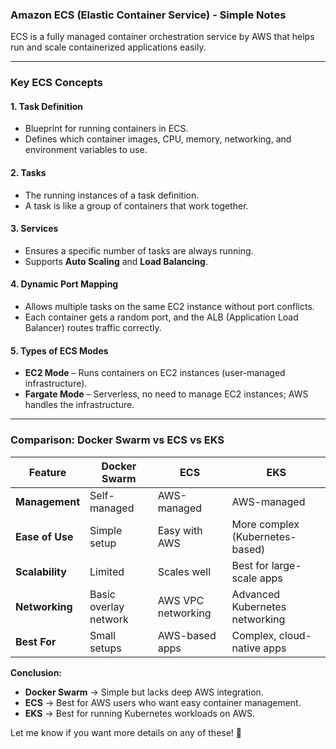 ### **Amazon ECS (Elastic Container Service) - Simple Notes**  

ECS is a fully managed container orchestration service by AWS that helps run and scale containerized applications easily.  

---

### **Key ECS Concepts**  

#### **1. Task Definition**  
- Blueprint for running containers in ECS.  
- Defines which container images, CPU, memory, networking, and environment variables to use.  

#### **2. Tasks**  
- The running instances of a task definition.  
- A task is like a group of containers that work together.  

#### **3. Services**  
- Ensures a specific number of tasks are always running.  
- Supports **Auto Scaling** and **Load Balancing**.  

#### **4. Dynamic Port Mapping**  
- Allows multiple tasks on the same EC2 instance without port conflicts.  
- Each container gets a random port, and the ALB (Application Load Balancer) routes traffic correctly.  

#### **5. Types of ECS Modes**  
- **EC2 Mode** – Runs containers on EC2 instances (user-managed infrastructure).  
- **Fargate Mode** – Serverless, no need to manage EC2 instances; AWS handles the infrastructure.  

---

### **Comparison: Docker Swarm vs ECS vs EKS**  

| Feature | Docker Swarm | ECS | EKS |
|---------|-------------|-----|-----|
| **Management** | Self-managed | AWS-managed | AWS-managed |
| **Ease of Use** | Simple setup | Easy with AWS | More complex (Kubernetes-based) |
| **Scalability** | Limited | Scales well | Best for large-scale apps |
| **Networking** | Basic overlay network | AWS VPC networking | Advanced Kubernetes networking |
| **Best For** | Small setups | AWS-based apps | Complex, cloud-native apps |

**Conclusion:**  
- **Docker Swarm** → Simple but lacks deep AWS integration.  
- **ECS** → Best for AWS users who want easy container management.  
- **EKS** → Best for running Kubernetes workloads on AWS.  

Let me know if you want more details on any of these! 🚀